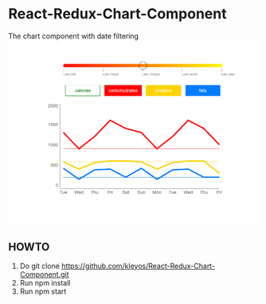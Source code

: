 # React-Redux-Chart-Component
The chart component with date filtering 
	![alt](myComponent.png)
## HOWTO
1. Do git clone https://github.com/kleyos/React-Redux-Chart-Component.git
2. Run npm install
3. Run npm start
